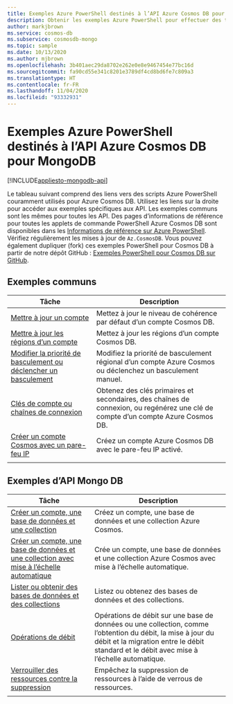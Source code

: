 ```yaml
---
title: Exemples Azure PowerShell destinés à l’API Azure Cosmos DB pour MongoDB
description: Obtenir les exemples Azure PowerShell pour effectuer des tâches courantes dans l’API Azure Cosmos DB pour MongoDB
author: markjbrown
ms.service: cosmos-db
ms.subservice: cosmosdb-mongo
ms.topic: sample
ms.date: 10/13/2020
ms.author: mjbrown
ms.openlocfilehash: 3b401aec29da8702e262e0e8e9467454e77bc16d
ms.sourcegitcommit: fa90cd55e341c8201e3789df4cd8bd6fe7c809a3
ms.translationtype: HT
ms.contentlocale: fr-FR
ms.lasthandoff: 11/04/2020
ms.locfileid: "93332931"
---
```

# <a name="azure-powershell-samples-for-azure-cosmos-db-api-for-mongodb"></a>Exemples Azure PowerShell destinés à l’API Azure Cosmos DB pour MongoDB
[!INCLUDE[appliesto-mongodb-api](includes/appliesto-mongodb-api.md)]

Le tableau suivant comprend des liens vers des scripts Azure PowerShell couramment utilisés pour Azure Cosmos DB. Utilisez les liens sur la droite pour accéder aux exemples spécifiques aux API. Les exemples communs sont les mêmes pour toutes les API. Des pages d’informations de référence pour toutes les applets de commande PowerShell Azure Cosmos DB sont disponibles dans les [Informations de référence sur Azure PowerShell](/powershell/module/az.cosmosdb). Vérifiez régulièrement les mises à jour de `Az.CosmosDB`. Vous pouvez également dupliquer (fork) ces exemples PowerShell pour Cosmos DB à partir de notre dépôt GitHub : [Exemples PowerShell pour Cosmos DB sur GitHub](https://github.com/Azure/azure-docs-powershell-samples/tree/master/cosmosdb).

## <a name="common-samples"></a>Exemples communs

|Tâche | Description |
|---|---|
|[Mettre à jour un compte](scripts/powershell/common/account-update.md?toc=%2fpowershell%2fmodule%2ftoc.json)| Mettez à jour le niveau de cohérence par défaut d’un compte Cosmos DB. |
|[Mettre à jour les régions d’un compte](scripts/powershell/common/update-region.md?toc=%2fpowershell%2fmodule%2ftoc.json)| Mettez à jour les régions d’un compte Cosmos DB. |
|[Modifier la priorité de basculement ou déclencher un basculement](scripts/powershell/common/failover-priority-update.md?toc=%2fpowershell%2fmodule%2ftoc.json)| Modifiez la priorité de basculement régional d’un compte Azure Cosmos ou déclenchez un basculement manuel. |
|[Clés de compte ou chaînes de connexion](scripts/powershell/common/keys-connection-strings.md?toc=%2fpowershell%2fmodule%2ftoc.json)| Obtenez des clés primaires et secondaires, des chaînes de connexion, ou regénérez une clé de compte d’un compte Azure Cosmos DB. |
|[Créer un compte Cosmos avec un pare-feu IP](scripts/powershell/common/firewall-create.md?toc=%2fpowershell%2fmodule%2ftoc.json)| Créez un compte Azure Cosmos DB avec le pare-feu IP activé. |
|||

## <a name="mongo-db-api-samples"></a>Exemples d’API Mongo DB

|Tâche | Description |
|---|---|
|[Créer un compte, une base de données et une collection](scripts/powershell/mongodb/create.md?toc=%2fpowershell%2fmodule%2ftoc.json)| Créez un compte, une base de données et une collection Azure Cosmos. |
|[Créer un compte, une base de données et une collection avec mise à l’échelle automatique](scripts/powershell/mongodb/autoscale.md?toc=%2fpowershell%2fmodule%2ftoc.json)| Crée un compte, une base de données et une collection Azure Cosmos avec mise à l’échelle automatique. |
|[Lister ou obtenir des bases de données et des collections](scripts/powershell/mongodb/list-get.md?toc=%2fpowershell%2fmodule%2ftoc.json)| Listez ou obtenez des bases de données et des collections. |
|[Opérations de débit](scripts/powershell/mongodb/throughput.md?toc=%2fpowershell%2fmodule%2ftoc.json)| Opérations de débit sur une base de données ou une collection, comme l’obtention du débit, la mise à jour du débit et la migration entre le débit standard et le débit avec mise à l’échelle automatique. |
|[Verrouiller des ressources contre la suppression](scripts/powershell/mongodb/lock.md?toc=%2fpowershell%2fmodule%2ftoc.json)| Empêchez la suppression de ressources à l’aide de verrous de ressources. |
|||
